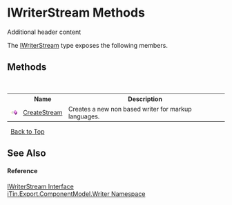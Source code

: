 # IWriterStream Methods
Additional header content 

The <a href="T_iTin_Export_ComponentModel_Writer_IWriterStream">IWriterStream</a> type exposes the following members.


## Methods
&nbsp;<table><tr><th></th><th>Name</th><th>Description</th></tr><tr><td>![Public method](media/pubmethod.gif "Public method")</td><td><a href="M_iTin_Export_ComponentModel_Writer_IWriterStream_CreateStream">CreateStream</a></td><td>
Creates a new non based writer for markup languages.</td></tr></table>&nbsp;
<a href="#iwriterstream-methods">Back to Top</a>

## See Also


#### Reference
<a href="T_iTin_Export_ComponentModel_Writer_IWriterStream">IWriterStream Interface</a><br /><a href="N_iTin_Export_ComponentModel_Writer">iTin.Export.ComponentModel.Writer Namespace</a><br />